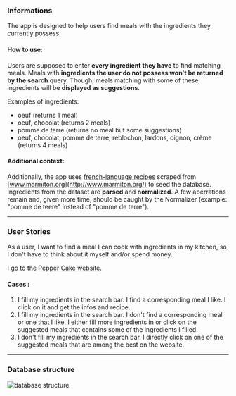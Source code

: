 ### Informations
The app is designed to help users find meals with the ingredients they currently possess.

#### How to use:
Users are supposed to enter **every ingredient they have** to find matching meals. Meals with **ingredients the user do not possess won't be returned by the search** query.
Though, meals matching with some of these ingredients will be **displayed as suggestions**.

Examples of ingredients:
- oeuf (returns 1 meal)
- oeuf, chocolat (returns 2 meals)
- pomme de terre  (returns no meal but some suggestions)
- oeuf, chocolat, pomme de terre, reblochon, lardons, oignon, crème (returns 4 meals)

#### Additional context:
Additionally, the app uses [french-language recipes](https://pennylane-interviewing-assets-20220328.s3.eu-west-1.amazonaws.com/recipes-fr.json.gz) scraped from [www.marmiton.org](http://www.marmiton.org/) to seed the database. Ingredients from the dataset are **parsed** and **normalized**. A few aberrations remain and, given more time, should be caught by the Normalizer (example: "pomme de teere" instead of "pomme de terre").

---

### User Stories

As a user, I want to find a meal I can cook with ingredients in my kitchen, so I don't have to think about it myself and/or spend money.

I go to the [Pepper Cake website](https://peppercake.fly.dev).

#### Cases :
1. I fill my ingredients in the search bar. I find a corresponding meal I like. I click on it and get the infos and recipe.
2. I fill my ingredients in the search bar. I don't find a corresponding meal or one that I like. I either fill more ingredients in or click on the suggested meals that contains some of the ingredients I filled.
3. I don't fill my ingredients in the search bar. I directly click on one of the suggested meals that are among the best on the website.

---

### Database structure
![database structure](https://i.ibb.co/9HBVfVr/database-structure.png)
